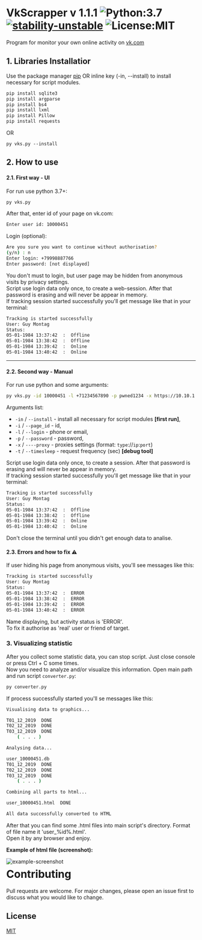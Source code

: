 # VkScrapper v 1.1.1 ![Python:3.7](https://img.shields.io/badge/Python-3.7-yellow) [![stability-unstable](https://img.shields.io/badge/stability-unstable-yellow.svg)](https://github.com/emersion/stability-badges#unstable) ![License:MIT](https://img.shields.io/github/license/V1A0/VkScrapper)
 
Program for monitor your own online activity on [vk.com]

## 1. Libraries Installatior

Use the package manager [pip] OR inline key (-in, --install) to install necessary for script modules.

```bash
pip install sqlite3
pip install argparse
pip install bs4
pip install lxml
pip install Pillow
pip install requests
```
OR
```
py vks.py --install
```



## 2. How to use
#### 2.1. First way - UI
For run use python 3.7+:
```bash
py vks.py
```
After that, enter id of your page on vk.com:
```bash
Enter user id: 10000451
```
Login (optional):
```bash
Are you sure you want to continue without authorisation?
(y/n) : n
Enter login: +79998887766
Enter password: [not displayed]
```
You don't must to login, but user page may be hidden from anonymous visits by privacy settings.<br/>
Script use login data only once, to create a web-session. After that password is erasing and will never be appear in memory.<br/>
If tracking session started successfully you'll get message like that in your terminal:
```bash
Tracking is started successfully
User: Guy Montag
Status:
05-01-1984 13:37:42  :  Offline
05-01-1984 13:38:42  :  Offline
05-01-1984 13:39:42  :  Online
05-01-1984 13:40:42  :  Online
```
---

#### 2.2. Second way - Manual
For run use python and some arguments:
```bash
py vks.py -id 10000451 -l +71234567890 -p pwned1234 -x https://10.10.1.0:8080 -t 60
```
Arguments list:
- `-in` / `--install` -  install all necessary for script modules <b>[first run]</b>,
- `-i` / `--page_id` - id,
- `-l` / `--login` - phone or email,
- `-p` / `--password` - password,
- `-x` / `----proxy` - proxies settings (format: `type`://`ip`:`port`)
- `-t` / `--timesleep` - request frequency (sec) <b>[debug tool]</b>


Script use login data only once, to create a session. After that password is erasing and will never be appear in memory.<br/>
If tracking session started successfully you'll get message like that in your terminal:
```bash
Tracking is started successfully
User: Guy Montag
Status:
05-01-1984 13:37:42  :  Offline
05-01-1984 13:38:42  :  Offline
05-01-1984 13:39:42  :  Online
05-01-1984 13:40:42  :  Online

```
Don't close the terminal until you didn't get enough data to analise.


#### 2.3. Errors and how to fix ⚠
If user hiding his page from anonymous visits, you'll see messages like this:
```bash
Tracking is started successfully
User: Guy Montag
Status:
05-01-1984 13:37:42  :  ERROR
05-01-1984 13:38:42  :  ERROR
05-01-1984 13:39:42  :  ERROR
05-01-1984 13:40:42  :  ERROR
```
Name displaying, but activity status is 'ERROR'.<br/>
To fix it authorise as 'real' user or friend of target. 

### 3. Visualizing statistic
After you collect some statistic data, you can stop script. Just close console or press Ctrl + C some times.<br>
Now you need to analyze and/or visualize this information.
Open main path and run script ``` converter.py ```:
```bash
py converter.py
```
If process successfully started you'll se messages like this:
```bash
Visualising data to graphics...

T01_12_2019  DONE
T02_12_2019  DONE
T03_12_2019  DONE
    ( . . . )

Analysing data...

user_10000451.db
T01_12_2019  DONE
T02_12_2019  DONE
T03_12_2019  DONE
    ( . . . )

Combining all parts to html...

user_10000451.html  DONE

All data successfully converted to HTML
```
After that you can find some .html files into main script's directory. Format of file name it 'user_%id%.html'.<br>
Open it by any browser and enjoy.

<b> Example of html file (screenshot): </b>

 <img src="https://raw.githubusercontent.com/V1A0/VkScrapper/master/.pic/example.png"
     alt="example-screenshot"
     style="float: left;" />

# Contributing
Pull requests are welcome. For major changes, please open an issue first to discuss what you would like to change.

## License
[MIT](https://choosealicense.com/licenses/mit/)

[vk.com]: (https://vk.com/)
[pip]:(https://pip.pypa.io/en/stable/)
